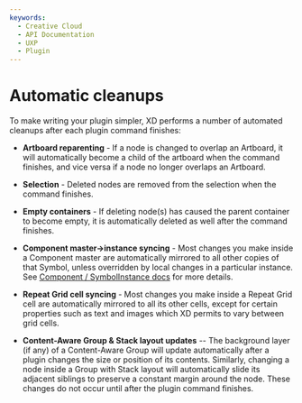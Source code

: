 ```yaml
---
keywords:
  - Creative Cloud
  - API Documentation
  - UXP
  - Plugin
---
```


# Automatic cleanups

To make writing your plugin simpler, XD performs a number of automated cleanups after each plugin command finishes:

* **Artboard reparenting** - If a node is changed to overlap an Artboard, it will automatically become a child of the artboard when the command finishes,
  and vice versa if a node no longer overlaps an Artboard.

* **Selection** - Deleted nodes are removed from the selection when the command finishes.

* **Empty containers** - If deleting node(s) has caused the parent container to become empty, it is automatically deleted as well after the command finishes.

* **Component master->instance syncing** - Most changes you make inside a Component master are automatically mirrored to all other copies of that Symbol, unless
  overridden by local changes in a particular instance. See [Component / SymbolInstance docs](../scenegraph/#SymbolInstance) for more details.

* **Repeat Grid cell syncing** - Most changes you make inside a Repeat Grid cell are automatically mirrored to all its other cells, except for certain properties
  such as text and images which XD permits to vary between grid cells.

* **Content-Aware Group & Stack layout updates** -- The background layer (if any) of a Content-Aware Group will update automatically after a plugin changes the
  size or position of its contents. Similarly, changing a node inside a Group with Stack layout will automatically slide its adjacent siblings to preserve a
  constant margin around the node. These changes do not occur until after the plugin command finishes.
